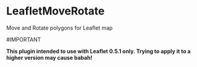 LeafletMoveRotate
=================

Move and Rotate polygons for Leaflet map

#IMPORTANT

**This plugin intended to use with Leaflet  0.5.1 only. Trying to apply it to a higher version may cause babah!**





